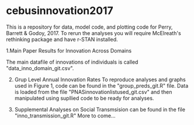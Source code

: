 # cebusinnovation2017
This is a repository for data, model code, and plotting code for Perry, Barrett &amp; Godoy, 2017. To rerun the analyses you will require McElreath's rethinking package and have r-STAN installed.

1.Main Paper Results for Innovation Across Domains

The main datafile of innovations of individuals is called "data_inno_domain_git.csv". 

2. Grup Level Annual Innovation Rates
To reproduce analyses and graphs used in Figure 1, code can be found in the "group_preds_git.R" file. Data is loaded from the file "PNASinnovationlistused_git.csv" and then manipulated using supllied code to be ready for analyses.

3. Supplemental Analyses on Social Transmsision can be found in the file "inno_transmission_git.R"
More to come...

